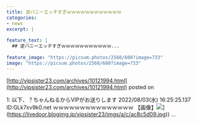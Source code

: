 ```yaml
---
title: 逆バニーエッチすぎｗｗｗｗｗｗｗｗｗｗｗｗ
categories:
- news
excerpt: |
  
feature_text: |
  ## 逆バニーエッチすぎｗｗｗｗｗｗｗｗｗｗｗ...
  
feature_image: "https://picsum.photos/2560/600?image=733"
image: "https://picsum.photos/2560/600?image=733"
---
```


[http://vipsister23.com/archives/10121994.html](http://vipsister23.com/archives/10121994.html)
posted on 

<!--more-->

1: 以下、？ちゃんねるからVIPがお送りします 2022/08/03(水) 16:25:25.137 ID:GLk7xv9k0.net ｗｗｗｗｗｗｗｗｗｗｗｗｗｗｗ 【画像】![](https://livedoor.blogimg.jp/vipsister23/imgs/3/e/3e6c3182.jpg[https://livedoor.blogimg.jp/vipsister23/imgs/a/c/ac8c5d09.jpg)](https://livedoor.blogimg.jp/vipsister23/imgs/a/c/ac8c5d09.jpg)) ...
